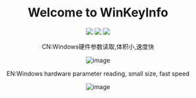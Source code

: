 <div align="center">
<h1>Welcome to WinKeyInfo</h1>

[![](https://img.shields.io/badge/MIT-license-brightgreen.svg)](https://github.com/haotian888/WinKeyInfo/blob/main/LICENSE)
[![](https://img.shields.io/badge/.NETFramework-4.5.2-informational.svg)](https://dotnet.microsoft.com/en-us/download)
[![](https://img.shields.io/badge/Release-V1.0-informational.svg)](https://github.com/haotian888/WinKeyInfo/releases/download/WinKeyInfo_V1.0/WinKeyInfo_V1.0.zip)

CN:Windows硬件参数读取,体积小,速度快

![image](https://github.com/user-attachments/assets/e1b89a33-d63c-4489-8fbc-09dadcf4f6ad)







EN:Windows hardware parameter reading, small size, fast speed

![image](https://github.com/user-attachments/assets/15c7153f-72e3-473f-a310-52537a5ad3a5)






</div>
